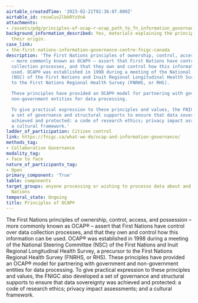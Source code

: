 ```yaml
---
airtable_createdTime: '2023-02-21T02:36:07.000Z'
airtable_id: recwCuv2lbkRYzVnA
attachments:
- /assets/pdg/principles-of-ocap-r-ocap_path_to_fn_information_governance_en_final.pdf
background_information_described: Yes, materials explaining the principles introduce
  their origin.
case_link:
- the-first-nations-information-governance-centre-fnigc-canada
description: 'The First Nations principles of ownership, control, access, and possession
  – more commonly known as OCAP® – assert that First Nations have control over data
  collection processes, and that they own and control how this information can be
  used. OCAP® was established in 1998 during a meeting of the National Steering Committee
  (NSC) of the First Nations and Inuit Regional Longitudinal Health Survey, a precursor
  to the First Nations Regional Health Survey (FNRHS, or RHS).

  These principles have provided an OCAP® model for partnering with government and
  non-government entities for data processing.

  To give practical expression to these principles and values, the FNIGC also developed
  a set of governance and structural supports to ensure that data sovereignty was
  achieved and protected: a code of research ethics; privacy impact assessments; and
  a cultural framework.'
ladder_of_participation: Citizen control
link: https://fnigc.ca/what-we-do/ocap-and-information-governance/
methods_tag:
- Collaborative Governance
modality_tag:
- face to face
nature_of_participants_tag:
- Open
primary_component: 'True'
table: components
target_groups: anyone processing or wishing to processo data about and from First
  Nations
temporal_state: Ongoing
title: Principles of OCAP®
---
```


The First Nations principles of ownership, control, access, and possession – more commonly known as OCAP® – assert that First Nations have control over data collection processes, and that they own and control how this information can be used. OCAP® was established in 1998 during a meeting of the National Steering Committee (NSC) of the First Nations and Inuit Regional Longitudinal Health Survey, a precursor to the First Nations Regional Health Survey (FNRHS, or RHS).
These principles have provided an OCAP® model for partnering with government and non-government entities for data processing.
To give practical expression to these principles and values, the FNIGC also developed a set of governance and structural supports to ensure that data sovereignty was achieved and protected: a code of research ethics; privacy impact assessments; and a cultural framework.